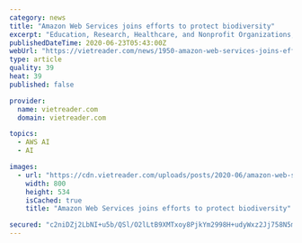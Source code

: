```yaml
---
category: news
title: "Amazon Web Services joins efforts to protect biodiversity"
excerpt: "Education, Research, Healthcare, and Nonprofit Organizations, Asia-Pacific, Worldwide Public Sector, Amazon Web Services Aria Nagasastra, director of Finance and Administration, WWF-Indonesia How can"
publishedDateTime: 2020-06-23T05:43:00Z
webUrl: "https://vietreader.com/news/1950-amazon-web-services-joins-efforts-to-protect-biodiversity.html"
type: article
quality: 39
heat: 39
published: false

provider:
  name: vietreader.com
  domain: vietreader.com

topics:
  - AWS AI
  - AI

images:
  - url: "https://cdn.vietreader.com/uploads/posts/2020-06/amazon-web-services-joins-efforts-to-protect-biodiversity-1.jpg"
    width: 800
    height: 534
    isCached: true
    title: "Amazon Web Services joins efforts to protect biodiversity"

secured: "c2niDZj2LbNI+u5b/QSl/O2lLtB9XMTxoy8PjkYm2998H+udyWxz2Jj758N5misO3W7/vlOi8+BNKpXuAKXdASV47p0WeH8us9mE8zYlrWxzYY4iTzKmFfe40DNyyVq7uFuFOBA+aLdtKxg6sbAmIm7/0pHOawiMilin6nFJzMMkZQ06D89CIjE+oDnRuHpiU7S8m3ismlPQXbGxqIpMZjUVGfwSiuEEB6ChxRyJAkDxabVXFZ+L5by6M168SjdIcTi9B33M/LpFtIbC4xwMrtmmvImIgbJv6IF1X/TSqDGlbGlt1C7jNOz5iNU2IE767e5yJFMPJfLaV4sd0gp8rQ==;9it5yhsoLy6zhvVwhXKFSg=="
---
```


